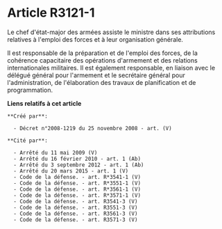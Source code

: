 # Article R3121-1

Le chef d'état-major des armées assiste le ministre dans ses attributions relatives à l'emploi des forces et à leur
organisation générale.

Il est responsable de la préparation et de l'emploi des forces, de la cohérence capacitaire des opérations d'armement et des
relations internationales militaires. Il est également responsable, en liaison avec le délégué général pour l'armement et le
secrétaire général pour l'administration, de l'élaboration des travaux de planification et de programmation.

**Liens relatifs à cet article**

	**Créé par**:

	  - Décret n°2008-1219 du 25 novembre 2008 - art. (V)

	**Cité par**:

	  - Arrêté du 11 mai 2009 (V)
	  - Arrêté du 16 février 2010 - art. 1 (Ab)
	  - Arrêté du 3 septembre 2012 - art. 1 (Ab)
	  - Arrêté du 20 mars 2015 - art. 1 (V)
	  - Code de la défense. - art. R*3541-1 (V)
	  - Code de la défense. - art. R*3551-1 (V)
	  - Code de la défense. - art. R*3561-1 (V)
	  - Code de la défense. - art. R*3571-1 (V)
	  - Code de la défense. - art. R3541-3 (V)
	  - Code de la défense. - art. R3551-3 (V)
	  - Code de la défense. - art. R3561-3 (V)
	  - Code de la défense. - art. R3571-3 (V)
